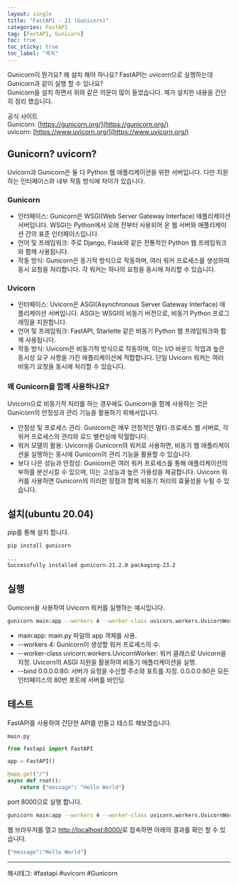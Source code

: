 ```yaml
---
layout: single
title: "FastAPI - 21 (Gunicorn)"
categories: FastAPI
tag: [FastAPI, Gunicorn]
toc: true
toc_sticky: true
toc_label: "목차"
---
```

Gunicorn이 뭔가요? 왜 설치 해야 하나요? FastAPI는 uvicorn으로 실행하는데 Gunicorn과 같이 실행 할 수 있나요?  
Gunicorn을 설치 하면서 위와 같은 의문이 많이 들었습니다. 제가 설치한 내용을 간단히 정리 했습니다.

공식 사이트  
Gunicorn: [https://gunicorn.org/](https://gunicorn.org/)  
uvicorn: [https://www.uvicorn.org/](https://www.uvicorn.org/)  

## Gunicorn? uvicorn?

Uvicorn과 Gunicorn은 둘 다 Python 웹 애플리케이션을 위한 서버입니다. 다만 지원하는 인터페이스와 내부 작동 방식에 차이가 있습니다.

### Gunicorn

- 인터페이스: Gunicorn은 WSGI(Web Server Gateway Interface) 애플리케이션 서버입니다. WSGI는 Python에서 오래 전부터 사용되어 온 웹 서버와 애플리케이션 간의 표준 인터페이스입니다.
- 언어 및 프레임워크: 주로 Django, Flask와 같은 전통적인 Python 웹 프레임워크와 함께 사용됩니다.
- 작동 방식: Gunicorn은 동기적 방식으로 작동하며, 여러 워커 프로세스를 생성하여 동시 요청을 처리합니다. 각 워커는 하나의 요청을 동시에 처리할 수 있습니다.

### Uvicorn

- 인터페이스: Uvicorn은 ASGI(Asynchronous Server Gateway Interface) 애플리케이션 서버입니다. ASGI는 WSGI의 비동기 버전으로, 비동기 Python 프로그래밍을 지원합니다.
- 언어 및 프레임워크: FastAPI, Starlette 같은 비동기 Python 웹 프레임워크와 함께 사용됩니다.
- 작동 방식: Uvicorn은 비동기적 방식으로 작동하며, 이는 I/O 바운드 작업과 높은 동시성 요구 사항을 가진 애플리케이션에 적합합니다. 단일 Uvicorn 워커는 여러 비동기 요청을 동시에 처리할 수 있습니다.

### 왜 Gunicorn을 함께 사용하나요?

Uvicorn으로 비동기적 처리를 하는 경우에도 Gunicorn을 함께 사용하는 것은 Gunicorn의 안정성과 관리 기능을 활용하기 위해서입니다.

- 안정성 및 프로세스 관리: Gunicorn은 매우 안정적인 멀티-프로세스 웹 서버로, 각 워커 프로세스의 관리와 로드 밸런싱에 탁월합니다.
- 워커 모델의 활용: Uvicorn을 Gunicorn의 워커로 사용하면, 비동기 웹 애플리케이션을 실행하는 동시에 Gunicorn의 관리 기능을 활용할 수 있습니다.
- 보다 나은 성능과 안정성: Gunicorn은 여러 워커 프로세스를 통해 애플리케이션의 부하를 분산시킬 수 있으며, 이는 고성능과 높은 가용성을 제공합니다. Uvicorn 워커를 사용하면 Gunicorn의 이러한 장점과 함께 비동기 처리의 효율성을 누릴 수 있습니다.

## 설치(ubuntu 20.04)

pip를 통해 설치 합니다.

```bash
pip install gunicorn
```

```bash
...
Successfully installed gunicorn-21.2.0 packaging-23.2
```

## 실행

Gunicorn을 사용하여 Uvicorn 워커를 실행하는 예시입니다.

```bash
gunicorn main:app --workers 4 --worker-class uvicorn.workers.UvicornWorker --bind 0.0.0.0:80
```

- main:app: main.py 파일의 app 객체를 사용.
- --workers 4: Gunicorn이 생성할 워커 프로세스의 수.
- --worker-class uvicorn.workers.UvicornWorker: 워커 클래스로 Uvicorn을 지정. Uvicorn의 ASGI 지원을 활용하여 비동기 애플리케이션을 실행.
- --bind 0.0.0.0:80: 서버가 요청을 수신할 주소와 포트를 지정. 0.0.0.0:80은 모든 인터페이스의 80번 포트에 서버를 바인딩.

## 테스트

FastAPI를 사용하여 간단한 API를 만들고 테스트 해보겠습니다.

`main.py`

```python
from fastapi import FastAPI

app = FastAPI()

@app.get("/")
async def root():
    return {"message": "Hello World"}
```

port 8000으로 실행 합니다.

```bash
gunicorn main:app --workers 4 --worker-class uvicorn.workers.UvicornWorker --bind 0.0.0.0:8000
```

웹 브라우저를 열고 <http://localhost:8000/>로 접속하면 아래의 결과를 확인 할 수 있습니다.

```bash
{"message":"Hello World"}
```

---

해시태그: #fastapi #uvicorn #Gunicorn

